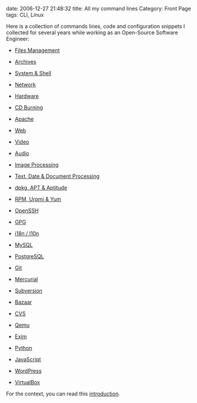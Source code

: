 date: 2006-12-27 21:48:32
title: All my command lines
Category: Front Page
tags: CLI, Linux

Here is a collection of commands lines, code and configuration snippets I collected for several years while working as an Open-Source Software Engineer:

  * [Files Management](http://kevin.deldycke.com/2006/10/file-management-commands/)

  * [Archives](http://kevin.deldycke.com/2006/10/archives-commands/)

  * [System & Shell](http://kevin.deldycke.com/2010/02/system-and-shell-commands/)

  * [Network](http://kevin.deldycke.com/2011/04/network-commands/)

  * [Hardware](http://kevin.deldycke.com/2006/12/hardware-commands/)

  * [CD Burning](http://kevin.deldycke.com/2006/10/cd-burning-commands/)

  * [Apache](http://kevin.deldycke.com/2011/01/apache-commands/)

  * [Web](http://kevin.deldycke.com/2010/03/web-commands/)

  * [Video](http://kevin.deldycke.com/2006/11/video-commands/)

  * [Audio](http://kevin.deldycke.com/2006/11/audio-commands/)

  * [Image Processing](http://kevin.deldycke.com/2006/12/image-processing-commands/)

  * [Text, Date & Document Processing](http://kevin.deldycke.com/2006/12/text-date-document-processing-commands/)

  * [dpkg, APT & Aptitude](http://kevin.deldycke.com/2008/12/dpkg-apt-aptitude-commands/)

  * [RPM, Urpmi & Yum](http://kevin.deldycke.com/2006/11/rpm-urpmi-yum-commands/)

  * [OpenSSH](http://kevin.deldycke.com/2010/03/openssh-commands/)

  * [GPG](http://kevin.deldycke.com/2011/11/gpg-commands/)

  * [i18n / l10n](http://kevin.deldycke.com/2006/11/i18n-l10n-commands/)

  * [MySQL](http://kevin.deldycke.com/2010/02/mysql-commands/)

  * [PostgreSQL](http://kevin.deldycke.com/2011/10/postgresql-commands)

  * [Git](http://kevin.deldycke.com/2010/02/git-commands/)

  * [Mercurial](http://kevin.deldycke.com/2010/10/mercurial-commands/)

  * [Subversion](http://kevin.deldycke.com/2010/04/subversion-commands/)

  * [Bazaar](http://kevin.deldycke.com/2011/11/bazaar-commands/)

  * [CVS](http://kevin.deldycke.com/2006/11/cvs-commands/)

  * [Qemu](http://kevin.deldycke.com/2005/06/qemu-commands/)

  * [Exim](http://kevin.deldycke.com/2010/07/exim-commands/)

  * [Python](http://kevin.deldycke.com/2011/01/python-commands/)

  * [JavaScript](http://kevin.deldycke.com/2012/05/javascript-commands/)

  * [WordPress](http://kevin.deldycke.com/2011/12/wordpress-commands/)

  * [VirtualBox](http://kevin.deldycke.com/2012/05/virtualbox-commands/)

For the context, you can read this [introduction](http://kevin.deldycke.com/2006/10/useful-commands-introduction/).
